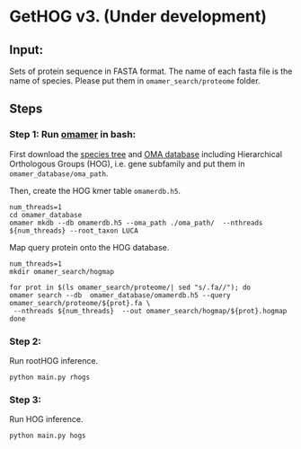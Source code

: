 GetHOG v3. (Under development)
======



## Input: 

Sets of protein sequence in FASTA format. 
The name of each fasta file is the name of species.
Please put them in `omamer_search/proteome` folder.



## Steps

### Step 1: Run [omamer](https://github.com/DessimozLab/omamer) in bash:

First download the [species tree](https://omabrowser.org/All/speciestree.nwk) and [OMA database](https://omabrowser.org/All/OmaServer.h5) including Hierarchical Orthologous Groups (HOG), i.e. gene subfamily and put them in `omamer_database/oma_path`.

Then, create the HOG kmer table `omamerdb.h5`.
```
num_threads=1
cd omamer_database
omamer mkdb --db omamerdb.h5 --oma_path ./oma_path/  --nthreads ${num_threads} --root_taxon LUCA
```

Map query protein onto the HOG database.
```
num_threads=1
mkdir omamer_search/hogmap

for prot in $(ls omamer_search/proteome/| sed "s/.fa//"); do 
omamer search --db  omamer_database/omamerdb.h5 --query omamer_search/proteome/${prot}.fa \
 --nthreads ${num_threads}  --out omamer_search/hogmap/${prot}.hogmap
done
```


### Step 2:
Run rootHOG inference. 
```
python main.py rhogs
```

### Step 3:
Run HOG inference. 
```
python main.py hogs
```

